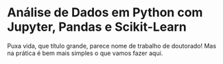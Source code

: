 Análise de Dados em Python com Jupyter, Pandas e Scikit-Learn
=============================================================

Puxa vida, que título grande, parece nome de trabalho de doutorado!
Mas na prática é bem mais simples o que vamos fazer aqui.
